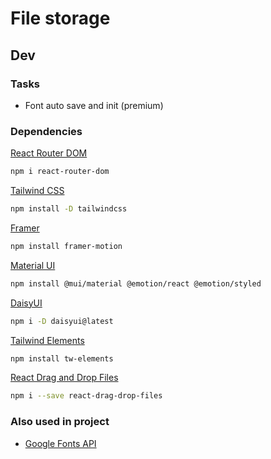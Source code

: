 # File storage
<!-- Ctrl + Shift + V -->

## Dev

### Tasks

- Font auto save and init (premium)

### Dependencies

[React Router DOM](https://www.npmjs.com/package/react-router-dom)

```bash
npm i react-router-dom
```

[Tailwind CSS](https://tailwindcss.com/docs/guides/create-react-app)

```bash
npm install -D tailwindcss
```

[Framer](https://www.framer.com/motion/introduction/)

```bash
npm install framer-motion
```

[Material UI](https://mui.com/material-ui/react-modal/)

```bash
npm install @mui/material @emotion/react @emotion/styled
```

[DaisyUI](https://daisyui.com/docs/install/)

```bash
npm i -D daisyui@latest
```

[Tailwind Elements](https://tailwind-elements.com/docs/standard/getting-started/quick-start/)

```bash
npm install tw-elements
```

[React Drag and Drop Files](https://github.com/KarimMokhtar/react-drag-drop-files)

```bash
npm i --save react-drag-drop-files
```

### Also used in project

- [Google Fonts API](https://developers.google.com/fonts/docs/developer_api?hl=ru#APIKey)
